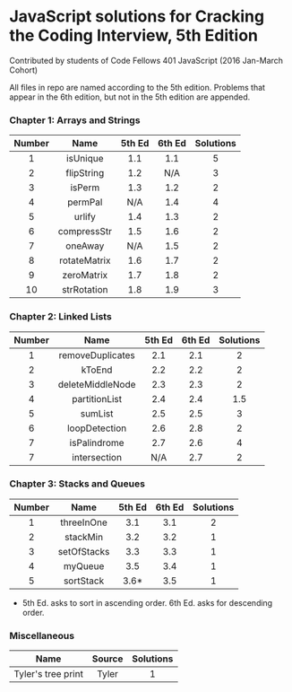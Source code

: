 # JavaScript solutions for Cracking the Coding Interview, 5th Edition

Contributed by students of Code Fellows 401 JavaScript (2016 Jan-March Cohort)

All files in repo are named according to the 5th edition. Problems that appear
in the 6th edition, but not in the 5th edition are appended.

### Chapter 1: Arrays and Strings

| Number |   Name      | 5th Ed | 6th Ed | Solutions |
|:------:|:-----------:|:------:|:------:|:---------:|
|    1   | isUnique    |   1.1  |   1.1  |     5     |
|    2   | flipString  |   1.2  |   N/A  |     3     |
|    3   | isPerm      |   1.3  |   1.2  |     2     |
|    4   | permPal     |   N/A  |   1.4  |     4     |
|    5   | urlify      |   1.4  |   1.3  |     2     |
|    6   | compressStr |   1.5  |   1.6  |     2     |
|    7   | oneAway     |   N/A  |   1.5  |     2     |
|    8   | rotateMatrix|   1.6  |   1.7  |     2     |
|    9   | zeroMatrix  |   1.7  |   1.8  |     2     |
|   10   | strRotation |   1.8  |   1.9  |     3     |

### Chapter 2: Linked Lists

| Number |         Name        | 5th Ed | 6th Ed | Solutions |
|:------:|:-------------------:|:------:|:------:|:---------:|
|    1   | removeDuplicates    |   2.1  |   2.1  |     2     |
|    2   | kToEnd              |   2.2  |   2.2  |     2     |
|    3   | deleteMiddleNode    |   2.3  |   2.3  |     2     |
|    4   | partitionList       |   2.4  |   2.4  |     1.5   |
|    5   | sumList             |   2.5  |   2.5  |     3     |
|    6   | loopDetection       |   2.6  |   2.8  |     2     |
|    7   | isPalindrome        |   2.7  |   2.6  |     4     |
|    7   | intersection        |   N/A  |   2.7  |     2     |

### Chapter 3: Stacks and Queues

| Number |         Name        | 5th Ed | 6th Ed | Solutions |
|:------:|:-------------------:|:------:|:------:|:---------:|
|    1   | threeInOne          |   3.1  |   3.1  |     2     |
|    2   | stackMin            |   3.2  |   3.2  |     1     |
|    3   | setOfStacks         |   3.3  |   3.3  |     1     |
|    4   | myQueue             |   3.5  |   3.4  |     1     |
|    5   | sortStack           |   3.6* |   3.5  |     1     |

* 5th Ed. asks to sort in ascending order. 6th Ed. asks for descending order.

### Miscellaneous

|         Name        | Source | Solutions |
| ------------------- | :----: | :-------: |
| Tyler's tree print  | Tyler  |     1     |
